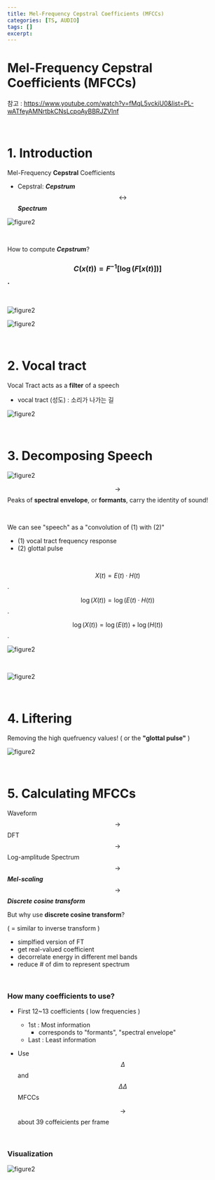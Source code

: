 ```yaml
---
title: Mel-Frequency Cepstral Coefficients (MFCCs)
categories: [TS, AUDIO]
tags: []
excerpt: 
---
```


<script src="https://cdn.mathjax.org/mathjax/latest/MathJax.js?config=TeX-AMS-MML_HTMLorMML" type="text/javascript"></script>

# Mel-Frequency Cepstral Coefficients (MFCCs)

참고 : https://www.youtube.com/watch?v=fMqL5vckiU0&list=PL-wATfeyAMNrtbkCNsLcpoAyBBRJZVlnf

<br>

# 1. Introduction

Mel-Frequency **Cepstral** Coefficients 

- Cepstral: ***Cepstrum*** $$\leftrightarrow$$ ***Spectrum***

![figure2](/assets/img/audio/img58.png)

<br>

How to compute ***Cepstrum***?

### $$C(x(t))=F^{-1}[\log (F[x(t)])]$$.

<br>

![figure2](/assets/img/audio/img59.png)

![figure2](/assets/img/audio/img60.png)

<br>

# 2. Vocal tract

Vocal Tract acts as a **filter** of a speech

- vocal tract (성도) : 소리가 나가는 길

![figure2](/assets/img/audio/img61.png)

<br>

# 3. Decomposing Speech

![figure2](/assets/img/audio/img62.png)

$$\rightarrow$$ Peaks of **spectral envelope**, or **formants**, carry the identity of sound!

<br>

We can see "speech" as a "convolution of (1) with (2)"

- (1) vocal tract frequency response
- (2) glottal pulse

<br>

$$X(t)=E(t) \cdot H(t)$$.

$$\log (X(t))=\log (E(t) \cdot H(t))$$.

$$\log (X(t))=\log (E(t))+\log (H(t))$$.

![figure2](/assets/img/audio/img63.png)

<br>

![figure2](/assets/img/audio/img64.png)

<br>

# 4. Liftering

Removing the high quefruency values! ( or the **"glottal pulse"** )

![figure2](/assets/img/audio/img65.png)

<br>

# 5. Calculating MFCCs

Waveform $$\rightarrow$$ DFT $$\rightarrow$$ Log-amplitude Spectrum $$\rightarrow$$ ***Mel-scaling*** $$\rightarrow$$ ***Discrete cosine transform***

But why use **discrete cosine transform**?

( = similar to inverse transform )

- simplfied version of FT
- get real-valued coefficient
- decorrelate energy in different mel bands
- reduce \# of dim to represent spectrum

<br>

### How many coefficients to use?

- First 12~13 coefficients ( low frequencies )

  - 1st : Most information
    - corresponds to "formants", "spectral envelope"
  - Last : Least information

- Use $$\Delta$$ and $$\Delta \Delta$$ MFCCs

  $$\rightarrow$$ about 39 coffeicients per frame

<br>

### Visualization

![figure2](/assets/img/audio/img66.png)

<br>
